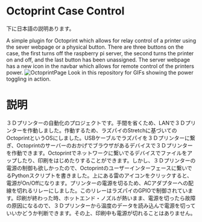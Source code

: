 # Octoprint Case Control

下に日本語の説明あります。

 A simple plugin for Octoprint which allows for relay control of a printer using the sever webpage or a physical button. There are three buttons on the case, the first turns off the raspberry pi server, the second turns the printer on and off, and the last button has been unassigned. The server webpage has a new icon in the navbar which allows for remote control of the printers power.
![OctoprintPage](https://user-images.githubusercontent.com/85288181/121022814-a7b09700-c7dd-11eb-88b8-2406aac6110a.png) 
 Look in this repository for GIFs showing the power toggling in action.

# 説明
３Ｄプリンターの自動化のプロジェクトです。手間を省くため、LANで３Ｄプリンターを作動しました。作動するため、ラズパイのStretchに基づいてのOctoprintというOSにしました。USBケーブルでラズパイを３Ｄプリンターに繋ぎ、Octoprintのサーバーのおかげでブラウザがあるデバイスで３Ｄプリンターを作動できます。Octoprintでネットワークに繋いでるデバイスでファイルをアップしたり、印刷をはじめたりすることができます。しかし、３Ｄプリンターの電源の制御も欲しかったので、Octoprintのユーザーインターフェースに繋いでるPythonスクリプトを書きました。上にある雷のアイコンをクリックすると、電源がOn/Offになります。プリンターの電源を切るため、ACアダプターへの配線を切れるリレーにしました。このリレーはラズパイのGPIOで制御されています。印刷が終わった時、ホットエンド・ノズルが熱いまま、電源を切ったら故障の原因になるので、３Ｄプリンターから温度のデータを読み込んで電源を切っていいかどうか判断できます。その上、印刷中も電源が切れることはありません。
